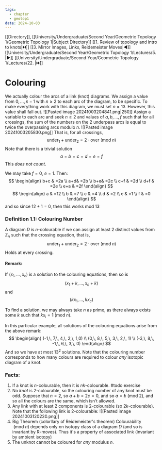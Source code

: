 ```yaml
---
tags:
  - chapter
  - geotop1
date: 2024-10-03
---
```

[[Directory]], [[University/Undergraduate/Second Year/Geometric Topology 1/Geometric Topology 1|Subject Directory]]
[[1. Review of topology and intro to knots|🞀🞀]] [[3. Mirror Images, Links, Reidemeister Moves|◀]] [[University/Undergraduate/Second Year/Geometric Topology 1/Lectures/5. |▶]] [[University/Undergraduate/Second Year/Geometric Topology 1/Lectures/22. |🞂🞂]]
# Colouring
We actually colour the arcs of a link (knot) diagrams. We assign a value from ${} 0,\,\dots,\,n-1 {}$ with $n\geq 2 {}$ to each arc of the diagram, to be specific. To make everything work with this diagram, we must set ${} n=13 {}$. However, this value shall fall out.
![[Pasted image 20241003204841.png|250]]
Assign a variable to each arc and seek $n\geq 2 {}$ and values of ${} a,\, b,\,\dots,\,f {}$ such that for all crossings, the sum of the numbers on the 2 underpass arcs is equal to twice the overpassing arcs modulo $n {}$.
![[Pasted image 20241003205830.png]]
That is, for all crossings, 
$$
\text{under}_{1}+\text{under}_{2}=2\cdot \text{over} \:(\mathrm{mod}\  n) 
$$
Note that there is a trivial solution 
$$
a=b=c=d=e=f
$$
This *does not count*. 

We may take ${} f=0 {}$, ${} e=1 {}$. Then:
$$
\begin{align}
b+c & =2a \\
  a+d& =2b \\
  b+e& =2c \\
 c+f & =2d \\
 d+f & =2e \\
 e+a & =2f
\end{align}
$$
$$
\begin{align}
a & =12 \\
 b & =7 \\
 c & =4 \\
 d & =2 \\
  e & =1 \\
 f & =0
\end{align}
$$
and so since $12+1=0 {}$, then this works ${} \mathrm{mod}\  13  {}$ 
### Definition 1.1: Colouring Number
A diagram ${} D {}$ is ${} n {}$-colourable if we can assign at least 2 distinct values from ${} \mathbb{Z}_{n} {}$ such that the crossing equation, that is, 
$$
\text{under}_{1}+\text{under}_{2}=2\cdot \text{over} \:(\mathrm{mod}\  n)
$$
Holds at every crossing.
#### Remark:
If ${} (x_{1},\,\dots,\,x_{c}) {}$ is a solution to the colouring equations, then so is
$$
(x_{1}+k,\,\dots,\,x_{c}+k)
$$
and
$$
(kx_{1},\,\dots,\,kx_{c})
$$

To find a solution, we may always take $n$ as prime, as there always exists some $k$ such that ${} kx_{i}=1\:(\mathrm{mod}\  n)  {}$. 

In this particular example, all solutions of the colouring equations arise from the above remark:
$$
\begin{align}
(-1,\, 7,\, 4,\, 2,\, 1,0) \\
 (0,\, 8,\, 5,\, 3,\, 2,\, 1) \\
 (-3,\, 8,\, -1,\, 6,\, 3,\, 0)
\end{align}
$$
And so we have at most ${} 13^{2} {}$ solutions.
Note that the colouring number corresponds to how many colours are required to colour *any* isotopic diagram of a knot.
### Facts:
1) If a knot is ${} n$-colourable, then it is ${} nk {}$-colourable. #todo exercise
2) No *knot* is $2$-colourable, so the colouring number of any knot must be odd. 
Suppose that ${} n=2 {}$, so ${} a+b=2c=0 {}$, and so ${} a=b\:(\mathrm{mod}\  2)  {}$, and so all the colours are the same, which isn't allowed. 
3) Any link with at least 2 components is ${} 2$-colourable (so $2k {}$-colourable). Note that the following link is $2$-colourable:
![[Pasted image 20241003120220.png]]
4) Big Theorem (colorllary of Reidemeister's theorem)
Colourability ${} \:(\mathrm{mod}\  n)  {}$ depends only on isotopy class of a diagram ${} D {}$ (and so is invariant by R-moves). Thus it's a property of associated link (invariant by ambient isotopy)
5) The unknot cannot be coloured for *any* modulus ${} n$. 